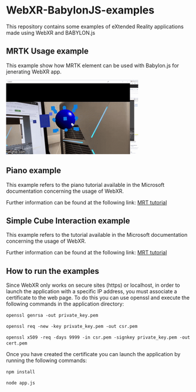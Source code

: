 # WebXR-BabylonJS-examples

This repository contains some examples of eXtended Reality applications made using WebXR and BABYLON.js

## MRTK Usage example

This example show how MRTK element can be used with Babylon.js for jenerating WebXR app.

![Alt Text](img/web_xr.gif)

## Piano example

This example refers to the piano tutorial available in the Microsoft documentation concerning the usage of WebXR.

Further information can be found at the following link: [MRT tutorial](https://learn.microsoft.com/en-us/windows/mixed-reality/develop/javascript/tutorials/babylonjs-webxr-piano/introduction-01)

## Simple Cube Interaction example

This example refers to the tutorial available in the Microsoft documentation concerning the usage of WebXR.

Further information can be found at the following link: [MRT tutorial](https://learn.microsoft.com/en-us/windows/mixed-reality/develop/javascript/tutorials/babylonjs-webxr-helloworld/introduction-01)

## How to run the examples

Since WebXR only works on secure sites (https) or localhost, in order to launch the application with a specific IP address, you must associate a certificate to the web page. To do this you can use openssl and execute the following commands in the application directory:

```shell
openssl genrsa -out private_key.pem
```

```shell
openssl req -new -key private_key.pem -out csr.pem
```

```shell
openssl x509 -req -days 9999 -in csr.pem -signkey private_key.pem -out cert.pem
```

Once you have created the certificate you can launch the application by running the following commands:

```shell
npm install
```

```shell
node app.js
```
